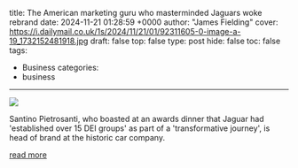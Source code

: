 title: The American marketing guru who masterminded Jaguars woke rebrand
date: 2024-11-21 01:28:59 +0000
author: "James Fielding"
cover: https://i.dailymail.co.uk/1s/2024/11/21/01/92311605-0-image-a-19_1732152481918.jpg
draft: false
top: false
type: post
hide: false
toc: false
tags:
  - Business
categories:
  - business
---

![](https://i.dailymail.co.uk/1s/2024/11/21/01/92311605-0-image-a-19_1732152481918.jpg)

Santino Pietrosanti, who boasted at an awards dinner that Jaguar had 'established over 15 DEI groups' as part of a 'transformative journey', is head of brand at the historic car company.

[read more](https://www.dailymail.co.uk/news/article-14106133/American-marketing-guru-Jaguar-rebrand-BLM-New-York-British.html)
